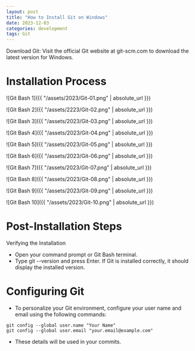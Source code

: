 ```yaml
---
layout: post
title: "How to Install Git on Windows"
date: 2023-12-03
categories: development
tags: Git
---
```

Download Git: Visit the official Git website at git-scm.com to download the latest version for Windows.

# Installation Process

![Git Bash 1]({{ "/assets/2023/Git-01.png" | absolute_url }})

![Git Bash 2]({{ "/assets/2223/Git-02.png" | absolute_url }})

![Git Bash 3]({{ "/assets/2023/Git-03.png" | absolute_url }})

![Git Bash 4]({{ "/assets/2023/Git-04.png" | absolute_url }})

![Git Bash 5]({{ "/assets/2023/Git-05.png" | absolute_url }})

![Git Bash 6]({{ "/assets/2023/Git-06.png" | absolute_url }})

![Git Bash 7]({{ "/assets/2023/Git-07.png" | absolute_url }})

![Git Bash 8]({{ "/assets/2023/Git-08.png" | absolute_url }})

![Git Bash 9]({{ "/assets/2023/Git-09.png" | absolute_url }})

![Git Bash 10]({{ "/assets/2023/Git-10.png" | absolute_url }})

# Post-Installation Steps


Verifying the Installation

- Open your command prompt or Git Bash terminal.
- Type git --version and press Enter. If Git is installed correctly, it should display the installed version.




# Configuring Git

- To personalize your Git environment, configure your user name and email using the following commands:
```
git config --global user.name "Your Name"
git config --global user.email "your.email@example.com"
```

- These details will be used in your commits.